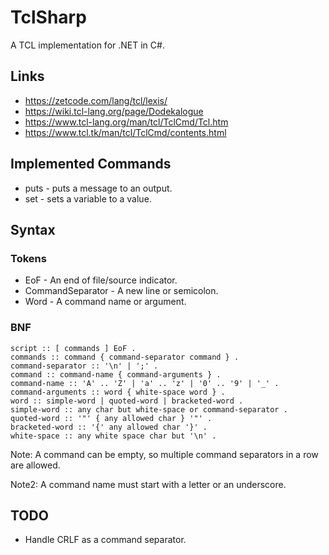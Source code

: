 ﻿# TclSharp

A TCL implementation for .NET in C#.

## Links

* https://zetcode.com/lang/tcl/lexis/
* https://wiki.tcl-lang.org/page/Dodekalogue
* https://www.tcl-lang.org/man/tcl/TclCmd/Tcl.htm
* https://www.tcl.tk/man/tcl/TclCmd/contents.html


## Implemented Commands

* puts - puts a message to an output.
* set - sets a variable to a value.


## Syntax

### Tokens

* EoF - An end of file/source indicator.
* CommandSeparator - A new line or semicolon.
* Word - A command name or argument.

### BNF

````
script :: [ commands ] EoF .
commands :: command { command-separator command } .
command-separator :: '\n' | ';' .
command :: command-name { command-arguments } .
command-name :: 'A' .. 'Z' | 'a' .. 'z' | '0' .. '9' | '_' .
command-arguments :: word { white-space word } .
word :: simple-word | quoted-word | bracketed-word .
simple-word :: any char but white-space or command-separator .
quoted-word :: '"' { any allowed char } '"' .
bracketed-word :: '{' any allowed char '}' .
white-space :: any white space char but '\n' .
````

Note: A command can be empty, so multiple command separators in a row are allowed. 

Note2: A command name must start with a letter or an underscore.

## TODO

* Handle CRLF as a command separator.
